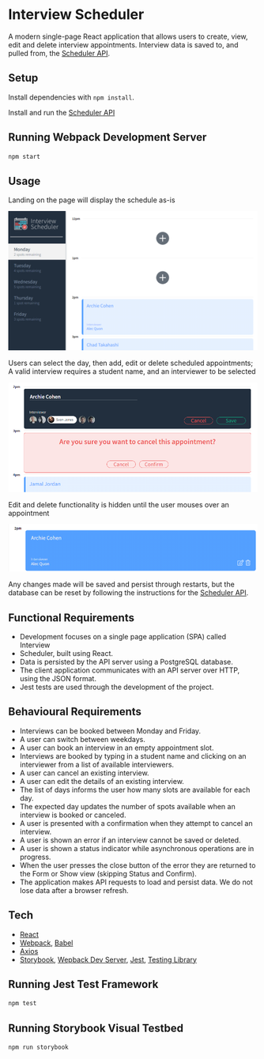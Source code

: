 # Interview Scheduler

A modern single-page React application that allows users to create, view, edit and delete interview appointments. Interview data is saved to, and pulled from, the [Scheduler API](https://github.com/lighthouse-labs/scheduler-api).

## Setup

Install dependencies with `npm install`.

Install and run the [Scheduler API](https://github.com/lighthouse-labs/scheduler-api)

## Running Webpack Development Server

```sh
npm start
```

## Usage

Landing on the page will display the schedule as-is

![Landing](https://github.com/robotsch/scheduler/blob/main/docs/landing.PNG?raw=true)

Users can select the day, then add, edit or delete scheduled appointments; A valid interview requires a student name, and an interviewer to be selected

![Edit/delete](https://github.com/robotsch/scheduler/blob/main/docs/edit_delete.PNG?raw=true)

Edit and delete functionality is hidden until the user mouses over an appointment

![Mouseover](https://github.com/robotsch/scheduler/blob/main/docs/mouseover.PNG?raw=true)

Any changes made will be saved and persist through restarts, but the database can be reset by following the instructions for the [Scheduler API](https://github.com/lighthouse-labs/scheduler-api).

## Functional Requirements
- Development focuses on a single page application (SPA) called Interview
- Scheduler, built using React.
- Data is persisted by the API server using a PostgreSQL database.
- The client application communicates with an API server over HTTP, using the JSON format.
- Jest tests are used through the development of the project.

## Behavioural Requirements

- Interviews can be booked between Monday and Friday.
- A user can switch between weekdays.
- A user can book an interview in an empty appointment slot.
- Interviews are booked by typing in a student name and clicking on an interviewer from a list of available interviewers.
- A user can cancel an existing interview.
- A user can edit the details of an existing interview.
- The list of days informs the user how many slots are available for each day.
- The expected day updates the number of spots available when an interview is booked or canceled.
- A user is presented with a confirmation when they attempt to cancel an interview.
- A user is shown an error if an interview cannot be saved or deleted.
- A user is shown a status indicator while asynchronous operations are in  progress.
- When the user presses the close button of the error they are returned to the Form or Show view (skipping Status and Confirm).
- The application makes API requests to load and persist data. We do not lose data after a browser refresh.

## Tech

- [React](https://reactjs.org)
- [Webpack](https://webpack.js.org), [Babel](https://babeljs.io)
- [Axios](https://github.com/axios/axios)
- [Storybook](https://storybook.js.org/), [Wepback Dev Server](https://github.com/webpack/webpack-dev-server), [Jest](https://jestjs.io/en/), [Testing Library](https://testing-library.com/)

## Running Jest Test Framework

```sh
npm test
```

## Running Storybook Visual Testbed

```sh
npm run storybook
```

